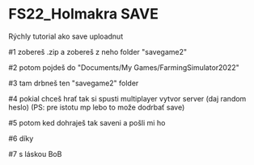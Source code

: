 # FS22_Holmakra SAVE
Rýchly tutorial ako save uploadnut

#1  zobereš .zip a zobereš z neho folder "savegame2"

#2  potom pojdeš do "Documents/My Games/FarmingSimulator2022"

#3  tam drbneš ten "savegame2" folder

#4  pokial chceš hrať tak si spusti multiplayer vytvor server (daj random heslo) (PS: pre istotu mp lebo to može dodrbať save)

#5  potom ked dohraješ tak saveni a pošli mi ho

#6  díky 

#7  s láskou BoB

